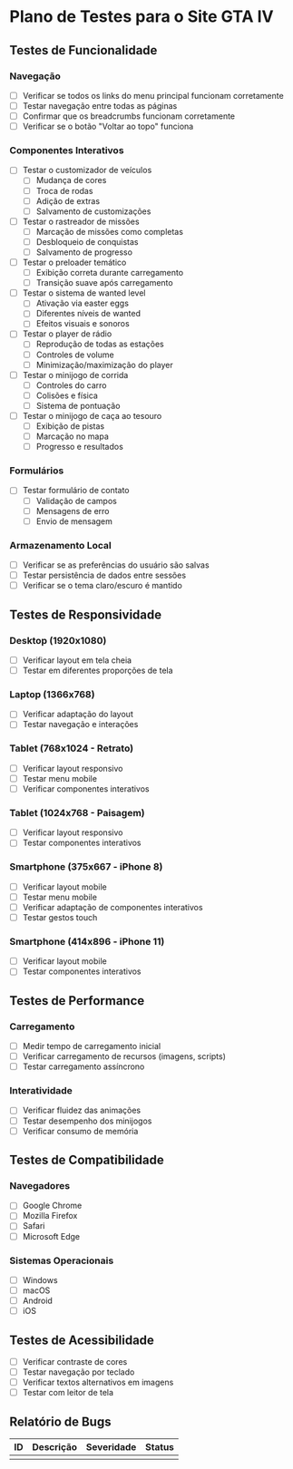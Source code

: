 # Plano de Testes para o Site GTA IV

## Testes de Funcionalidade

### Navegação
- [ ] Verificar se todos os links do menu principal funcionam corretamente
- [ ] Testar navegação entre todas as páginas
- [ ] Confirmar que os breadcrumbs funcionam corretamente
- [ ] Verificar se o botão "Voltar ao topo" funciona

### Componentes Interativos
- [ ] Testar o customizador de veículos
  - [ ] Mudança de cores
  - [ ] Troca de rodas
  - [ ] Adição de extras
  - [ ] Salvamento de customizações
- [ ] Testar o rastreador de missões
  - [ ] Marcação de missões como completas
  - [ ] Desbloqueio de conquistas
  - [ ] Salvamento de progresso
- [ ] Testar o preloader temático
  - [ ] Exibição correta durante carregamento
  - [ ] Transição suave após carregamento
- [ ] Testar o sistema de wanted level
  - [ ] Ativação via easter eggs
  - [ ] Diferentes níveis de wanted
  - [ ] Efeitos visuais e sonoros
- [ ] Testar o player de rádio
  - [ ] Reprodução de todas as estações
  - [ ] Controles de volume
  - [ ] Minimização/maximização do player
- [ ] Testar o minijogo de corrida
  - [ ] Controles do carro
  - [ ] Colisões e física
  - [ ] Sistema de pontuação
- [ ] Testar o minijogo de caça ao tesouro
  - [ ] Exibição de pistas
  - [ ] Marcação no mapa
  - [ ] Progresso e resultados

### Formulários
- [ ] Testar formulário de contato
  - [ ] Validação de campos
  - [ ] Mensagens de erro
  - [ ] Envio de mensagem

### Armazenamento Local
- [ ] Verificar se as preferências do usuário são salvas
- [ ] Testar persistência de dados entre sessões
- [ ] Verificar se o tema claro/escuro é mantido

## Testes de Responsividade

### Desktop (1920x1080)
- [ ] Verificar layout em tela cheia
- [ ] Testar em diferentes proporções de tela

### Laptop (1366x768)
- [ ] Verificar adaptação do layout
- [ ] Testar navegação e interações

### Tablet (768x1024 - Retrato)
- [ ] Verificar layout responsivo
- [ ] Testar menu mobile
- [ ] Verificar componentes interativos

### Tablet (1024x768 - Paisagem)
- [ ] Verificar layout responsivo
- [ ] Testar componentes interativos

### Smartphone (375x667 - iPhone 8)
- [ ] Verificar layout mobile
- [ ] Testar menu mobile
- [ ] Verificar adaptação de componentes interativos
- [ ] Testar gestos touch

### Smartphone (414x896 - iPhone 11)
- [ ] Verificar layout mobile
- [ ] Testar componentes interativos

## Testes de Performance

### Carregamento
- [ ] Medir tempo de carregamento inicial
- [ ] Verificar carregamento de recursos (imagens, scripts)
- [ ] Testar carregamento assíncrono

### Interatividade
- [ ] Verificar fluidez das animações
- [ ] Testar desempenho dos minijogos
- [ ] Verificar consumo de memória

## Testes de Compatibilidade

### Navegadores
- [ ] Google Chrome
- [ ] Mozilla Firefox
- [ ] Safari
- [ ] Microsoft Edge

### Sistemas Operacionais
- [ ] Windows
- [ ] macOS
- [ ] Android
- [ ] iOS

## Testes de Acessibilidade
- [ ] Verificar contraste de cores
- [ ] Testar navegação por teclado
- [ ] Verificar textos alternativos em imagens
- [ ] Testar com leitor de tela

## Relatório de Bugs
| ID | Descrição | Severidade | Status |
|----|-----------|------------|--------|
|    |           |            |        |
